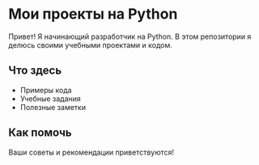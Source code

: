 # Мои проекты на Python

Привет! Я начинающий разработчик на Python. В этом репозитории я делюсь своими учебными проектами и кодом.

## Что здесь

- Примеры кода
- Учебные задания
- Полезные заметки

## Как помочь

Ваши советы и рекомендации приветствуются!

